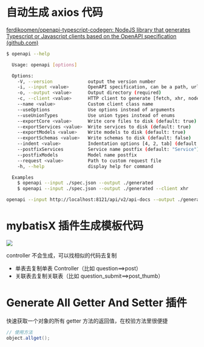 
# 自动生成 axios 代码

[ferdikoomen/openapi-typescript-codegen: NodeJS library that generates Typescript or Javascript clients based on the OpenAPI specification (github.com)](https://github.com/ferdikoomen/openapi-typescript-codegen)

```bash
$ openapi --help

  Usage: openapi [options]

  Options:
    -V, --version             output the version number
    -i, --input <value>       OpenAPI specification, can be a path, url or string content (required)
    -o, --output <value>      Output directory (required)
    -c, --client <value>      HTTP client to generate [fetch, xhr, node, axios, angular] (default: "fetch")
    --name <value>            Custom client class name
    --useOptions              Use options instead of arguments
    --useUnionTypes           Use union types instead of enums
    --exportCore <value>      Write core files to disk (default: true)
    --exportServices <value>  Write services to disk (default: true)
    --exportModels <value>    Write models to disk (default: true)
    --exportSchemas <value>   Write schemas to disk (default: false)
    --indent <value>          Indentation options [4, 2, tab] (default: "4")
    --postfixServices         Service name postfix (default: "Service")
    --postfixModels           Model name postfix
    --request <value>         Path to custom request file
    -h, --help                display help for command

  Examples
    $ openapi --input ./spec.json --output ./generated
    $ openapi --input ./spec.json --output ./generated --client xhr
```

```bash
openapi --input http://localhost:8121/api/v2/api-docs --output ./generated --client axios
```

# mybatisX 插件生成模板代码

![](https://cdn.nlark.com/yuque/0/2023/png/12496339/1698395131913-b5150639-9623-42b6-be64-e5cccf06f1ec.png#averageHue=%233d4144&clientId=u49d80f0e-0646-4&from=paste&height=415&id=TR26P&originHeight=578&originWidth=1164&originalType=url&ratio=1.2540000677108765&rotation=0&showTitle=false&status=done&style=none&taskId=udc7804f1-5bb7-4037-910c-747b02162bc&title=&width=835.9940185546875)

controller 不会生成，可以找相似的代码去复制

- 单表去复制单表 Controller（比如 question==>post）
- 关联表去复制关联表（比如 question_submit==>post_thumb）

# Generate All Getter And Setter 插件

快速获取一个对象的所有 getter 方法的返回值，在校验方法里很便捷

```java
// 使用方法
object.allget();
```